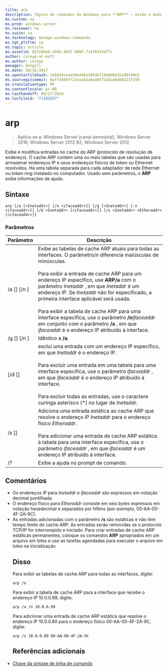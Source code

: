 ```yaml
---
title: arp
description: Tópico de comandos do Windows para **ARP** – exibe e modifica entradas no cache ARP (protocolo de resolução de endereço) usado para armazenar endereços IP e seus endereços físicos resolvidos.
ms.custom: na
ms.prod: windows-server
ms.reviewer: na
ms.suite: na
ms.technology: manage-windows-commands
ms.tgt_pltfrm: na
ms.topic: article
ms.assetid: 827e96eb-1945-483f-980f-714703456f7c
author: coreyp-at-msft
ms.author: coreyp
manager: dongill
ms.date: 10/16/2017
ms.openlocfilehash: 1e6d34ceaa56ed40a1083b710e0db01b106f49e2
ms.sourcegitcommit: 6aff3d88ff22ea141a6ea6572a5ad8dd6321f199
ms.translationtype: MT
ms.contentlocale: pt-BR
ms.lasthandoff: 09/27/2019
ms.locfileid: "71382657"
---
```

# <a name="arp"></a>arp

>Aplica-se a: Windows Server (canal semestral), Windows Server 2016, Windows Server 2012 R2, Windows Server 2012

Exibe e modifica entradas no cache do ARP (protocolo de resolução de endereço). O cache ARP contém uma ou mais tabelas que são usadas para armazenar endereços IP e seus endereços físicos de token ou Ethernet resolvidos. Há uma tabela separada para cada adaptador de rede Ethernet ou token ring instalado no computador. Usado sem parâmetros, o **ARP** exibe informações de ajuda.
## <a name="syntax"></a>Sintaxe
```
arp [/a [<Inetaddr>] [/n <ifaceaddr>]] [/g [<Inetaddr>] [-n <ifaceaddr>]] [/d <Inetaddr> [<ifaceaddr>]] [/s <Inetaddr> <Etheraddr> [<ifaceaddr>]]
```
### <a name="parameters"></a>Parâmetros

|                Parâmetro                |                                                                                                                                                                                                                                                               Descrição                                                                                                                                                                                                                                                               |
|-----------------------------------------|-----------------------------------------------------------------------------------------------------------------------------------------------------------------------------------------------------------------------------------------------------------------------------------------------------------------------------------------------------------------------------------------------------------------------------------------------------------------------------------------------------------------------------------------|
|    /a [<Inetaddr>] [/n <ifaceaddr>]     | Exibe as tabelas de cache ARP atuais para todas as interfaces. O parâmetro/n diferencia maiúsculas de minúsculas.<br /><br />Para exibir a entrada de cache ARP para um endereço IP específico, use **ARP/a** com o parâmetro *Inetaddr* , em que *Inetaddr* é um endereço IP. Se *Inetaddr* não for especificado, a primeira interface aplicável será usada.<br /><br />Para exibir a tabela de cache ARP para uma interface específica, use o parâmetro **/n**_ifaceaddr_ em conjunto com o parâmetro **/a** , em que *ifaceaddr* é o endereço IP atribuído à interface. |
|    /g [<Inetaddr>] [/n <ifaceaddr>]     |                                                                                                                                                                                                                                                          Idêntico a **/a**.                                                                                                                                                                                                                                                           |
|      [/d <Inetaddr> [<ifaceaddr>]       |                                                                                           exclui uma entrada com um endereço IP específico, em que *Inetaddr* é o endereço IP.<br /><br />Para excluir uma entrada em uma tabela para uma interface específica, use o parâmetro *ifaceaddr* , em que *ifaceaddr* é o endereço IP atribuído à interface.<br /><br />Para excluir todas as entradas, use o caractere curinga asterisco (\*) no lugar de *Inetaddr*.                                                                                           |
| /s <Inetaddr> <Etheraddr> [<ifaceaddr>] |                                                                                                                     Adiciona uma entrada estática ao cache ARP que resolve o endereço IP *Inetaddr* para o endereço físico *Etheraddr*.<br /><br />Para adicionar uma entrada de cache ARP estática à tabela para uma interface específica, use o parâmetro *ifaceaddr* , em que *ifaceaddr* é um endereço IP atribuído à interface.                                                                                                                     |
|                   /?                    |                                                                                                                                                                                                                                                  Exibe a ajuda no prompt de comando.                                                                                                                                                                                                                                                   |

## <a name="remarks"></a>Comentários
- Os endereços IP para *Inetaddr* e *ifaceaddr* são expressos em notação decimal pontilhada.
- O endereço físico para *Etheraddr* consiste em seis bytes expressos em notação hexadecimal e separados por hifens (por exemplo, 00-AA-00-4F-2A-9C).
- As entradas adicionadas com o parâmetro **/s** são estáticas e não têm tempo limite do cache ARP. As entradas serão removidas se o protocolo TCP/IP for interrompido e iniciado. Para criar entradas de cache ARP estáticas permanentes, coloque os comandos **ARP** apropriados em um arquivo em lotes e use as tarefas agendadas para executar o arquivo em lotes na inicialização.
  ## <a name="BKMK_Examples"></a>Disso
  Para exibir as tabelas de cache ARP para todas as interfaces, digite:
  ```
  arp /a
  ```
  Para exibir a tabela de cache ARP para a interface que recebe o endereço IP 10.0.0.99, digite:
  ```
  arp /a /n 10.0.0.99
  ```
  Para adicionar uma entrada de cache ARP estática que resolve o endereço IP 10.0.0.80 para o endereço físico 00-AA-00-4F-2A-9C, digite:
  ```
  arp /s 10.0.0.80 00-AA-00-4F-2A-9C 
  ```
  ## <a name="additional-references"></a>Referências adicionais
- [Chave da sintaxe de linha de comando](command-line-syntax-key.md)

